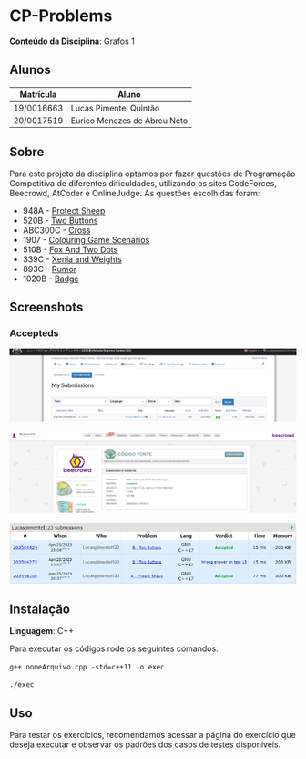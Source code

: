 # CP-Problems

**Conteúdo da Disciplina**: Grafos 1<br>

## Alunos

| Matrícula  | Aluno                        |
| ---------- | ---------------------------- |
| 19/0016663 | Lucas Pimentel Quintão       |
| 20/0017519 | Eurico Menezes de Abreu Neto |

## Sobre

Para este projeto da disciplina optamos por fazer questões de Programação Competitiva de diferentes dificuldades, utilizando os sites CodeForces, Beecrowd, AtCoder e OnlineJudge. As questões escolhidas foram:

- 948A - [Protect Sheep](https://codeforces.com/problemset/problem/948/A)
- 520B - [Two Buttons](https://codeforces.com/problemset/status?my=on)
- ABC300C - [Cross](https://atcoder.jp/contests/abc300/tasks/abc300_c)
- 1907 - [Colouring Game Scenarios](https://www.beecrowd.com.br/judge/en/problems/view/1907)
- 510B - [Fox And Two Dots](https://codeforces.com/problemset/problem/510/B)
- 339C - [Xenia and Weights](https://codeforces.com/problemset/problem/339/C)
- 893C - [Rumor](https://codeforces.com/contest/893/problem/C)
- 1020B - [Badge](https://codeforces.com/problemset/problem/1020/B)

## Screenshots

### Accepteds

![image](./assets/AC_AtCoder_Cross.png)

![image](./assets/AC_beecrowd_1907.png)

![image](./assets/AC_CodeForces.png)

## Instalação

**Linguagem**: C++

Para executar os códigos rode os seguintes comandos:

<code>g++ nomeArquivo.cpp -std=c++11 -o exec</code>

<code>./exec</code>

## Uso

Para testar os exercícios, recomendamos acessar a página do exercício que deseja executar e observar os padrões dos casos de testes disponíveis.
